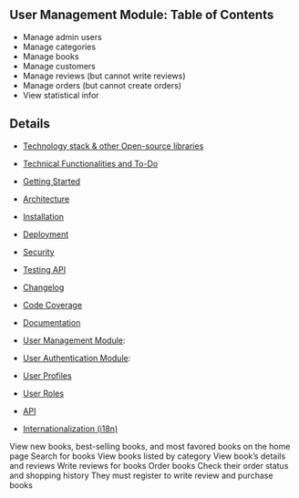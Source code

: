 <!-- TABLE OF CONTENTS -->
## User Management Module: Table of Contents

- Manage admin users
- Manage categories
- Manage books
- Manage customers
- Manage reviews (but cannot write reviews)
- Manage orders (but cannot create orders)
- View statistical infor

<!-- <details open="open">
   <ul>
      <li><a href="#eer-diagram">EER Diagram</a></li>
      <li>
         <a href="#files-and-directories-structure">Files and Directories Structure</a>
         <ul>
            <li><a href="#project-structure">Project Structure</a></li>
            <li><a href="#packages">Packages</a></li>
         </ul>
      </li>
   </ul>
</details> -->

## Details

- [Technology stack & other Open-source libraries](documents/TECHNOLOGY_STACK.MD)  
- [Technical Functionalities and To-Do](documents/TECHNICAL_FUNCTIONALITIES.MD)  
- [Getting Started](documents/GETTING_STARTED.MD)  
- [Architecture](documents/ARCHITECTURE.md) 
- [Installation](documents/INSTALLATION.MD)  
- [Deployment](documents/DEPLOYMENT.md)  
- [Security](documents/API.md)  
- [Testing API](documents/TESTING.MD)  
- [Changelog](documents/CHANGELOG.md) 
- [Code Coverage](documents/CODE_COVERAGE.MD) 
- [Documentation](documents/DOCUMENTATION.MD) 

- [User Management Module](documents/USER_MANAGEMENTS.MD):
- [User Authentication Module](documents/USER_AUTHENTICATION.MD):

- [User Profiles](documents/USER_PROFILES.MD)   
- [User Roles](documents/USER_ROLES.MD)   
- [API](documents/API.md)  
- [Internationalization (i18n)](documents/INTERNATIONALIZATION.MD) 

View new books, best-selling books, and most favored books on the home page
Search for books
View books listed by category
View book’s details and reviews
Write reviews for books
Order books
Check their order status and shopping history
They must register to write review and purchase books